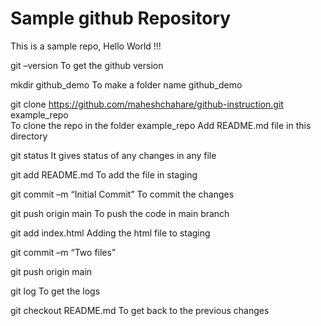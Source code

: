 # Sample github Repository

This is a sample repo, Hello World !!!

git –version 				To get the github version

mkdir github_demo   			To make a folder name github_demo

git clone https://github.com/maheshchahare/github-instruction.git example_repo    
To clone the repo in the folder example_repo
Add README.md file in this directory

git status				It gives status of any changes in any file

git add README.md 			To add the file in staging

git commit –m “Initial Commit” 	To commit the changes

git push origin main 			To push the code in main branch

git add index.html			Adding the html file to staging

git commit –m “Two files”

git push origin main

git log 					To get the logs

git checkout README.md 		To get back to the previous changes
